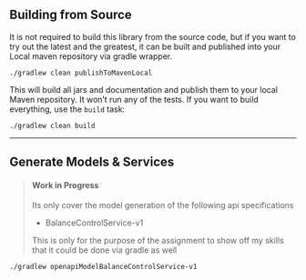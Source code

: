 ## Building from Source

It is not required to build this library from the source code, but if you want to try out the latest and the greatest, it can be built and published into your Local maven repository via gradle wrapper.

```shell
./gradlew clean publishToMavenLocal
```

This will build all jars and documentation and publish them to your local Maven repository. It won’t run any of the tests. If you want to build everything, use the `build` task:

```shell
./gradlew clean build
```

--- 

## Generate Models & Services

> #### Work in Progress
> Its only cover the model generation of the following api specifications
> - BalanceControlService-v1
>
> This is only for the purpose of the assignment to show off my skills that it could be done via gradle as well

```shell
./gradlew openapiModelBalanceControlService-v1
```

